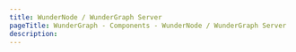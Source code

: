 ```yaml
---
title: WunderNode / WunderGraph Server
pageTitle: WunderGraph - Components - WunderNode / WunderGraph Server
description:
---
```

